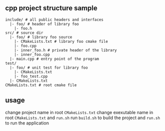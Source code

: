 ## cpp project structure sample
```
include/ # all public headers and interfaces
  |- foo/ # header of library foo
    |- foo.h
src/ # source dir
  |- foo/ # library foo source
    |- CMakeLists.txt # library foo cmake file
    |- foo.cpp
    |- inner_foo.h # private header of the library
    |- inner_foo.cpp
  |- main.cpp # entry point of the program
test/
  |- foo/ # unit test for library foo
    |- CMakeLists.txt
    |- foo_test.cpp
  |- CMakeLists.txt
CMakeLists.txt # root cmake file
```
## usage
change project name in root `CMakeLists.txt`
change exexutable name in root `CMakeLists.txt` and `run.sh`
run `build.sh` to build the project and `run.sh` to run the application
